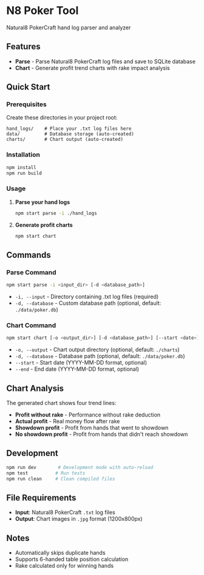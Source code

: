 # N8 Poker Tool

Natural8 PokerCraft hand log parser and analyzer

## Features

- **Parse** - Parse Natural8 PokerCraft log files and save to SQLite database
- **Chart** - Generate profit trend charts with rake impact analysis

## Quick Start

### Prerequisites

Create these directories in your project root:
```
hand_logs/    # Place your .txt log files here
data/         # Database storage (auto-created)
charts/       # Chart output (auto-created)
```

### Installation

```bash
npm install
npm run build
```

### Usage

1. **Parse your hand logs**
   ```bash
   npm start parse -i ./hand_logs
   ```

2. **Generate profit charts**
   ```bash
   npm start chart
   ```

## Commands

### Parse Command
```bash
npm start parse -i <input_dir> [-d <database_path>]
```
- `-i, --input` - Directory containing .txt log files (required)
- `-d, --database` - Custom database path (optional, default: `./data/poker.db`)

### Chart Command
```bash
npm start chart [-o <output_dir>] [-d <database_path>] [--start <date>] [--end <date>]
```
- `-o, --output` - Chart output directory (optional, default: `./charts`)
- `-d, --database` - Database path (optional, default: `./data/poker.db`)
- `--start` - Start date (YYYY-MM-DD format, optional)
- `--end` - End date (YYYY-MM-DD format, optional)

## Chart Analysis

The generated chart shows four trend lines:
- **Profit without rake** - Performance without rake deduction
- **Actual profit** - Real money flow after rake
- **Showdown profit** - Profit from hands that went to showdown
- **No showdown profit** - Profit from hands that didn't reach showdown

## Development

```bash
npm run dev        # Development mode with auto-reload
npm test          # Run tests
npm run clean     # Clean compiled files
```

## File Requirements

- **Input**: Natural8 PokerCraft `.txt` log files
- **Output**: Chart images in `.jpg` format (1200x800px)

## Notes

- Automatically skips duplicate hands
- Supports 6-handed table position calculation
- Rake calculated only for winning hands 